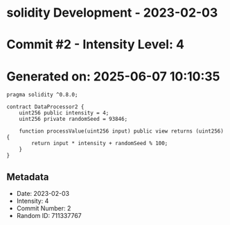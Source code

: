 ﻿# solidity Development - 2023-02-03
# Commit #2 - Intensity Level: 4
# Generated on: 2025-06-07 10:10:35
```solidity
pragma solidity ^0.8.0;

contract DataProcessor2 {
    uint256 public intensity = 4;
    uint256 private randomSeed = 93846;

    function processValue(uint256 input) public view returns (uint256) {
        return input * intensity + randomSeed % 100;
    }
}
```
## Metadata
- Date: 2023-02-03
- Intensity: 4
- Commit Number: 2
- Random ID: 711337767
